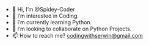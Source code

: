 - 👋 Hi, I’m @Spidey-Coder
- 👀 I’m interested in Coding.
- 🌱 I’m currently learning Python.
- 💞️ I’m looking to collaborate on Python Projects.
- 📫 How to reach me? codingwithserwin@gmail.com

<!---
Spidey-Coder/Spidey-Coder is a ✨ special ✨ repository because its `README.md` (this file) appears on your GitHub profile.
You can click the Preview link to take a look at your changes.
--->
